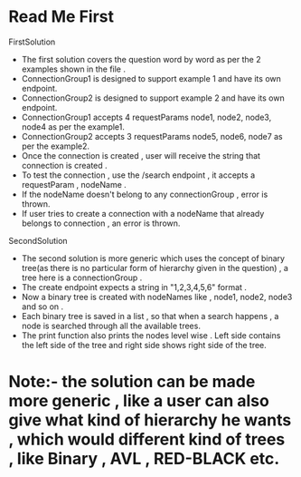 # Read Me First

FirstSolution

* The first solution covers the question word by word as per the 2 examples shown in the file .
* ConnectionGroup1 is designed to support example 1 and have its own endpoint.
* ConnectionGroup2 is designed to support example 2 and have its own endpoint.
* ConnectionGroup1 accepts 4 requestParams node1, node2, node3, node4 as per the example1.
* ConnectionGroup2 accepts 3 requestParams node5, node6, node7 as per the example2.
* Once the connection is created , user will receive the string that connection is created .
* To test the connection , use the /search endpoint , it accepts a requestParam , nodeName .
* If the nodeName doesn't belong to any connectionGroup , error is thrown.
* If user tries to create a connection with a nodeName that already belongs to connection , an error is thrown.


SecondSolution

* The second solution is more generic which uses the concept of binary tree(as there is no particular form of hierarchy given in the question) , a tree here is a connectionGroup .
* The create endpoint expects a string in "1,2,3,4,5,6" format .
* Now a binary tree is created with nodeNames like , node1, node2, node3 and so on .
* Each binary tree is saved in a list , so that when a search happens , a node is searched through all the available trees.
* The print function also prints the nodes level wise . Left side contains the left side of the tree and right side shows right side of the tree.

# Note:- the solution can be made more generic , like a user can also give what kind of hierarchy he wants , which would different kind of trees , like Binary , AVL , RED-BLACK etc.
